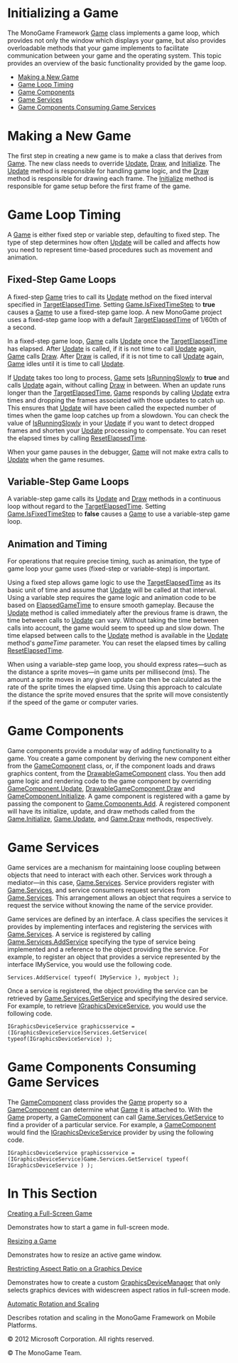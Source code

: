 ﻿

# Initializing a Game

The MonoGame Framework [Game](T_Microsoft_Xna_Framework_Game.md) class implements a game loop, which provides not only the window which displays your game, but also provides overloadable methods that your game implements to facilitate communication between your game and the operating system. This topic provides an overview of the basic functionality provided by the game loop.

*   [Making a New Game](#making-a-new-game)
*   [Game Loop Timing](#game-loop-timing)
*   [Game Components](#fixed-step-game-loops)
*   [Game Services](#game-services)
*   [Game Components Consuming Game Services](#game-components-consuming-game-services)

# Making a New Game

The first step in creating a new game is to make a class that derives from [Game](T_Microsoft_Xna_Framework_Game.md). The new class needs to override [Update](M_Microsoft_Xna_Framework_Game_Update.md), [Draw](M_Microsoft_Xna_Framework_Game_Draw.md), and [Initialize](M_Microsoft_Xna_Framework_Game_Initialize.md). The [Update](M_Microsoft_Xna_Framework_Game_Update.md) method is responsible for handling game logic, and the [Draw](M_Microsoft_Xna_Framework_Game_Draw.md) method is responsible for drawing each frame. The [Initialize](M_Microsoft_Xna_Framework_Game_Initialize.md) method is responsible for game setup before the first frame of the game.

# Game Loop Timing

A [Game](T_Microsoft_Xna_Framework_Game.md) is either fixed step or variable step, defaulting to fixed step. The type of step determines how often [Update](M_Microsoft_Xna_Framework_Game_Update.md) will be called and affects how you need to represent time-based procedures such as movement and animation.

## Fixed-Step Game Loops

A fixed-step [Game](T_Microsoft_Xna_Framework_Game.md) tries to call its [Update](M_Microsoft_Xna_Framework_Game_Update.md) method on the fixed interval specified in [TargetElapsedTime](P_Microsoft_Xna_Framework_Game_TargetElapsedTime.md). Setting [Game.IsFixedTimeStep](P_Microsoft_Xna_Framework_Game_IsFixedTimeStep.md) to **true** causes a [Game](T_Microsoft_Xna_Framework_Game.md) to use a fixed-step game loop. A new MonoGame project uses a fixed-step game loop with a default [TargetElapsedTime](P_Microsoft_Xna_Framework_Game_TargetElapsedTime.md) of 1/60th of a second.

In a fixed-step game loop, [Game](T_Microsoft_Xna_Framework_Game.md) calls [Update](M_Microsoft_Xna_Framework_Game_Update.md) once the [TargetElapsedTime](P_Microsoft_Xna_Framework_Game_TargetElapsedTime.md) has elapsed. After [Update](M_Microsoft_Xna_Framework_Game_Update.md) is called, if it is not time to call [Update](M_Microsoft_Xna_Framework_Game_Update.md) again, [Game](T_Microsoft_Xna_Framework_Game.md) calls [Draw](M_Microsoft_Xna_Framework_Game_Draw.md). After [Draw](M_Microsoft_Xna_Framework_Game_Draw.md) is called, if it is not time to call [Update](M_Microsoft_Xna_Framework_Game_Update.md) again, [Game](T_Microsoft_Xna_Framework_Game.md) idles until it is time to call [Update](M_Microsoft_Xna_Framework_Game_Update.md).

If [Update](M_Microsoft_Xna_Framework_Game_Update.md) takes too long to process, [Game](T_Microsoft_Xna_Framework_Game.md) sets [IsRunningSlowly](P_Microsoft_Xna_Framework_GameTime_IsRunningSlowly.md) to **true** and calls [Update](M_Microsoft_Xna_Framework_Game_Update.md) again, without calling [Draw](M_Microsoft_Xna_Framework_Game_Draw.md) in between. When an update runs longer than the [TargetElapsedTime](P_Microsoft_Xna_Framework_Game_TargetElapsedTime.md), [Game](T_Microsoft_Xna_Framework_Game.md) responds by calling [Update](M_Microsoft_Xna_Framework_Game_Update.md) extra times and dropping the frames associated with those updates to catch up. This ensures that [Update](M_Microsoft_Xna_Framework_Game_Update.md) will have been called the expected number of times when the game loop catches up from a slowdown. You can check the value of [IsRunningSlowly](P_Microsoft_Xna_Framework_GameTime_IsRunningSlowly.md) in your [Update](M_Microsoft_Xna_Framework_Game_Update.md) if you want to detect dropped frames and shorten your [Update](M_Microsoft_Xna_Framework_Game_Update.md) processing to compensate. You can reset the elapsed times by calling [ResetElapsedTime](M_MXF_Game_ResetElapsedTime.md).

When your game pauses in the debugger, [Game](T_Microsoft_Xna_Framework_Game.md) will not make extra calls to [Update](M_Microsoft_Xna_Framework_Game_Update.md) when the game resumes.

## Variable-Step Game Loops

A variable-step game calls its [Update](M_Microsoft_Xna_Framework_Game_Update.md) and [Draw](M_Microsoft_Xna_Framework_Game_Draw.md) methods in a continuous loop without regard to the [TargetElapsedTime](P_Microsoft_Xna_Framework_Game_TargetElapsedTime.md). Setting [Game.IsFixedTimeStep](P_Microsoft_Xna_Framework_Game_IsFixedTimeStep.md) to **false** causes a [Game](T_Microsoft_Xna_Framework_Game.md) to use a variable-step game loop.

## Animation and Timing

For operations that require precise timing, such as animation, the type of game loop your game uses (fixed-step or variable-step) is important.

Using a fixed step allows game logic to use the [TargetElapsedTime](P_Microsoft_Xna_Framework_Game_TargetElapsedTime.md) as its basic unit of time and assume that [Update](M_Microsoft_Xna_Framework_Game_Update.md) will be called at that interval. Using a variable step requires the game logic and animation code to be based on [ElapsedGameTime](P_Microsoft_Xna_Framework_GameTime_ElapsedGameTime.md) to ensure smooth gameplay. Because the [Update](M_Microsoft_Xna_Framework_Game_Update.md) method is called immediately after the previous frame is drawn, the time between calls to [Update](M_Microsoft_Xna_Framework_Game_Update.md) can vary. Without taking the time between calls into account, the game would seem to speed up and slow down. The time elapsed between calls to the [Update](M_Microsoft_Xna_Framework_Game_Update.md) method is available in the [Update](M_Microsoft_Xna_Framework_Game_Update.md) method's _gameTime_ parameter. You can reset the elapsed times by calling [ResetElapsedTime](M_MXF_Game_ResetElapsedTime.md).

When using a variable-step game loop, you should express rates—such as the distance a sprite moves—in game units per millisecond (ms). The amount a sprite moves in any given update can then be calculated as the rate of the sprite times the elapsed time. Using this approach to calculate the distance the sprite moved ensures that the sprite will move consistently if the speed of the game or computer varies.

# Game Components

Game components provide a modular way of adding functionality to a game. You create a game component by deriving the new component either from the [GameComponent](T_Microsoft_Xna_Framework_GameComponent.md) class, or, if the component loads and draws graphics content, from the [DrawableGameComponent](T_Microsoft_Xna_Framework_DrawableGameComponent.md) class. You then add game logic and rendering code to the game component by overriding [GameComponent.Update](M_Microsoft_Xna_Framework_GameComponent_Update.md), [DrawableGameComponent.Draw](M_Microsoft_Xna_Framework_DrawableGameComponent_Draw.md) and [GameComponent.Initialize](M_Microsoft_Xna_Framework_GameComponent_Initialize.md). A game component is registered with a game by passing the component to [Game.Components.Add](T_Microsoft_Xna_Framework_GameComponentCollection.md). A registered component will have its initialize, update, and draw methods called from the [Game.Initialize](M_Microsoft_Xna_Framework_Game_Initialize.md), [Game.Update](M_Microsoft_Xna_Framework_Game_Update.md), and [Game.Draw](M_Microsoft_Xna_Framework_Game_Draw.md) methods, respectively.

# Game Services

Game services are a mechanism for maintaining loose coupling between objects that need to interact with each other. Services work through a mediator—in this case, [Game.Services](P_Microsoft_Xna_Framework_Game_Services.md). Service providers register with [Game.Services](P_Microsoft_Xna_Framework_Game_Services.md), and service consumers request services from [Game.Services](P_Microsoft_Xna_Framework_Game_Services.md). This arrangement allows an object that requires a service to request the service without knowing the name of the service provider.

Game services are defined by an interface. A class specifies the services it provides by implementing interfaces and registering the services with [Game.Services](P_Microsoft_Xna_Framework_Game_Services.md). A service is registered by calling [Game.Services.AddService](M_Microsoft_Xna_Framework_GameServiceContainer_AddService.md) specifying the type of service being implemented and a reference to the object providing the service. For example, to register an object that provides a service represented by the interface IMyService, you would use the following code.

    Services.AddService( typeof( IMyService ), myobject );

Once a service is registered, the object providing the service can be retrieved by [Game.Services.GetService](M_Microsoft_Xna_Framework_GameServiceContainer_GetService.md) and specifying the desired service. For example, to retrieve [IGraphicsDeviceService](T_Microsoft_Xna_Framework_Graphics_IGraphicsDeviceService.md), you would use the following code.

    IGraphicsDeviceService graphicsservice = (IGraphicsDeviceService)Services.GetService( typeof(IGraphicsDeviceService) );

# Game Components Consuming Game Services

The [GameComponent](T_Microsoft_Xna_Framework_GameComponent.md) class provides the [Game](P_Microsoft_Xna_Framework_GameComponent_Game.md) property so a [GameComponent](T_Microsoft_Xna_Framework_GameComponent.md) can determine what [Game](T_Microsoft_Xna_Framework_Game.md) it is attached to. With the [Game](P_Microsoft_Xna_Framework_GameComponent_Game.md) property, a [GameComponent](T_Microsoft_Xna_Framework_GameComponent.md) can call [Game.Services.GetService](M_Microsoft_Xna_Framework_GameServiceContainer_GetService.md) to find a provider of a particular service. For example, a [GameComponent](T_Microsoft_Xna_Framework_GameComponent.md) would find the [IGraphicsDeviceService](T_Microsoft_Xna_Framework_Graphics_IGraphicsDeviceService.md) provider by using the following code.

    IGraphicsDeviceService graphicsservice = (IGraphicsDeviceService)Game.Services.GetService( typeof( IGraphicsDeviceService ) );

# In This Section

[Creating a Full-Screen Game](AppModel_HowTo_FullScreen.md)

Demonstrates how to start a game in full-screen mode.

[Resizing a Game](AppModel_HowTo_PlayerResize.md)

Demonstrates how to resize an active game window.

[Restricting Aspect Ratio on a Graphics Device](AppModel_HowTo_AspectRatio.md)

Demonstrates how to create a custom [GraphicsDeviceManager](T_Microsoft_Xna_Framework_GraphicsDeviceManager.md) that only selects graphics devices with widescreen aspect ratios in full-screen mode.

[Automatic Rotation and Scaling](AutomaticRotation.md)

Describes rotation and scaling in the MonoGame Framework on Mobile Platforms.

© 2012 Microsoft Corporation. All rights reserved. 

© The MonoGame Team.
